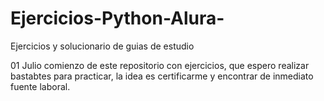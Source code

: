 # Ejercicios-Python-Alura-
Ejercicios y solucionario de guias de estudio 

01 Julio comienzo de este repositorio con ejercicios, que espero realizar bastabtes para practicar, la idea es certificarme y encontrar de inmediato fuente laboral.
